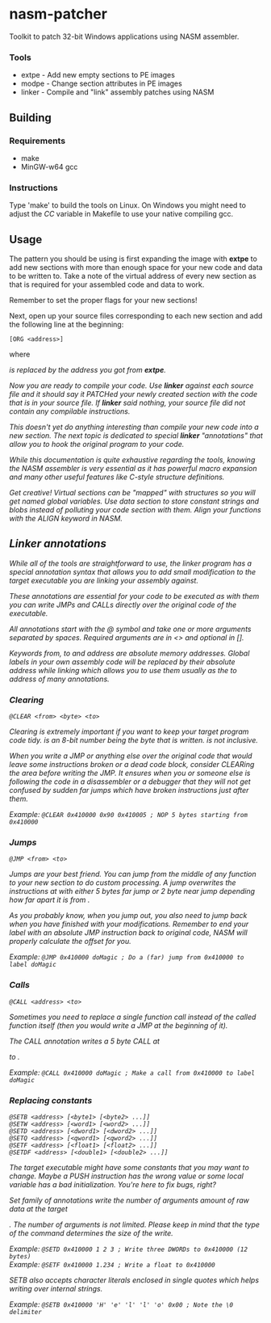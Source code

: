 nasm-patcher
================================================================================

Toolkit to patch 32-bit Windows applications using NASM assembler.

### Tools

 - extpe - Add new empty sections to PE images
 - modpe - Change section attributes in PE images
 - linker - Compile and "link" assembly patches using NASM

Building
--------------------------------------------------------------------------------

### Requirements

 - make
 - MinGW-w64 gcc

### Instructions

Type 'make' to build the tools on Linux. On Windows you might need to adjust
the _CC_ variable in Makefile to use your native compiling gcc.

Usage
--------------------------------------------------------------------------------

The pattern you should be using is first expanding the image with **extpe** to
add new sections with more than enough space for your new code and data to be
written to. Take a note of the virtual address of every new section as that is
required for your assembled code and data to work.

Remember to set the proper flags for your new sections!

Next, open up your source files corresponding to each new section and add the
following line at the beginning:

    [ORG <address>]

where _<address>_ is replaced by the address you got from **extpe**.

Now you are ready to compile your code. Use **linker** against each source file
and it should say it PATCHed your newly created section with the code that is in
your source file. If **linker** said nothing, your source file did not contain
any compilable instructions.

This doesn't yet do anything interesting than compile your new code into a new
section. The next topic is dedicated to special **linker** "annotations" that
allow you to hook the original program to your code.

While this documentation is quite exhaustive regarding the tools, knowing the
NASM assembler is very essential as it has powerful macro expansion and many
other useful features like C-style structure definitions.

Get creative! Virtual sections can be "mapped" with structures so you will get
named global variables. Use data section to store constant strings and blobs
instead of polluting your code section with them. Align your functions with the
ALIGN keyword in NASM.

Linker annotations
--------------------------------------------------------------------------------

While all of the tools are straightforward to use, the linker program has a
special annotation syntax that allows you to add small modification to the
target executable you are linking your assembly against.

These annotations are essential for your code to be executed as with them you
can write JMPs and CALLs directly over the original code of the executable.

All annotations start with the @ symbol and take one or more arguments separated
by spaces. Required arguments are in _<>_ and optional in _[]_.

Keywords _from_, _to_ and _address_ are absolute memory addresses. Global labels
in your own assembly code will be replaced by their absolute address while
linking which allows you to use them usually as the _to_ address of many
annotations.

### Clearing

    @CLEAR <from> <byte> <to>

Clearing is extremely important if you want to keep your target program code
tidy. _<byte>_ is an 8-bit number being the byte that is written. _<to>_ is
not inclusive.

When you write a JMP or anything else over the original code that would leave
some instructions broken or a dead code block, consider CLEARing the area before
writing the JMP. It ensures when you or someone else is following the code in
a disassembler or a debugger that they will not get confused by sudden far
jumps which have broken instructions just after them.

Example: `@CLEAR 0x410000 0x90 0x410005 ; NOP 5 bytes starting from 0x410000`

### Jumps

    @JMP <from> <to>

Jumps are your best friend. You can jump from the middle of any function to your
new section to do custom processing. A jump overwrites the instructions at
_<from>_ with either 5 bytes far jump or 2 byte near jump depending how far
apart it is from _<to>_.

As you probably know, when you jump out, you also need to jump back when you have
finished with your modifications. Remember to end your label with an absolute
JMP instruction back to original code, NASM will properly calculate the offset
for you.

Example: `@JMP 0x410000 doMagic ; Do a (far) jump from 0x410000 to label doMagic`

### Calls

    @CALL <address> <to>

Sometimes you need to replace a single function call instead of the called
function itself (then you would write a JMP at the beginning of it).

The CALL annotation writes a 5 byte CALL at _<address>_ to _<to>_.

Example: `@CALL 0x410000 doMagic ; Make a call from 0x410000 to label doMagic`

### Replacing constants

    @SETB <address> [<byte1> [<byte2> ...]]  
    @SETW <address> [<word1> [<word2> ...]]  
    @SETD <address> [<dword1> [<dword2> ...]]  
    @SETQ <address> [<qword1> [<qword2> ...]]  
    @SETF <address> [<float1> [<float2> ...]]  
    @SETDF <address> [<double1> [<double2> ...]]  

The target executable might have some constants that you may want to change.
Maybe a PUSH instruction has the wrong value or some local variable has a bad
initialization. You're here to fix bugs, right?

Set family of annotations write the number of arguments amount of raw data at
the target _<address>_. The number of arguments is not limited. Please keep in
mind that the type of the command determines the size of the write.

Example: `@SETD 0x410000 1 2 3 ; Write three DWORDs to 0x410000 (12 bytes)`  
Example: `@SETF 0x410000 1.234 ; Write a float to 0x410000`

SETB also accepts character literals enclosed in single quotes which helps
writing over internal strings.

Example: `@SETB 0x410000 'H' 'e' 'l' 'l' 'o' 0x00 ; Note the \0 delimiter`
